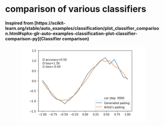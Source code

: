 # comparison of various classifiers
<h4>Inspired from [https://scikit-learn.org/stable/auto_examples/classification/plot_classifier_comparison.html#sphx-glr-auto-examples-classification-plot-classifier-comparison-py](Classifier comparison)</h4>
<div style="text-align: center;">
<img src = "https://github.com/mingweihe/GAN-demo-pytorch/blob/master/imgs/paintings.png?raw=true" width='80%'>
  </div>
  <br>